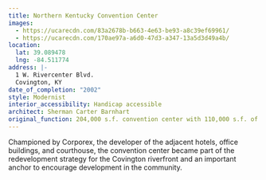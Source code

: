 ```yaml
---
title: Northern Kentucky Convention Center
images:
  - https://ucarecdn.com/83a2678b-b663-4e63-be93-a8c39ef69961/
  - https://ucarecdn.com/170ae97a-a6d0-47d3-a347-13a5d3d49a4b/
location:
  lat: 39.089478
  lng: -84.511774
address: |-
  1 W. Rivercenter Blvd.
  Covington, KY
date_of_completion: "2002"
style: Modernist
interior_accessibility: Handicap accessible
architect: Sherman Carter Barnhart
original_function: 204,000 s.f. convention center with 110,000 s.f. of exhibition & meeting space
---
```


Championed by Corporex, the developer of the adjacent hotels, office buildings, and courthouse, the convention center became part of the redevelopment strategy for the Covington riverfront and an important anchor to encourage development in the community.
